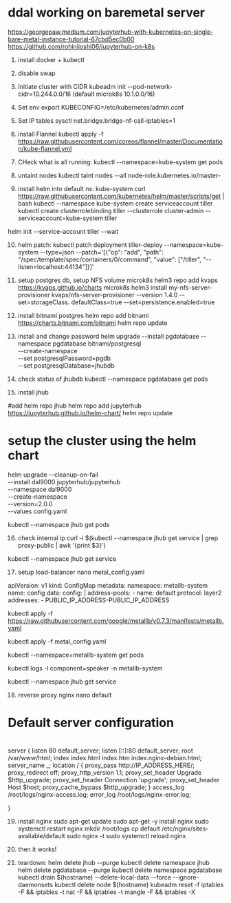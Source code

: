 # ddal working on baremetal server



https://georgepaw.medium.com/jupyterhub-with-kubernetes-on-single-bare-metal-instance-tutorial-67cbd5ec0b00
https://github.com/rohinijoshi06/jupyterhub-on-k8s

1. install docker + kubectl

2. disable swap
3. Initiate cluster with CIDR
kubeadm init --pod-network-cidr=10.244.0.0/16 (default microk8s 10.1.0.0/16)
4. Set env 
export KUBECONFIG=/etc/kubernetes/admin.conf

5. Set IP tables
sysctl net.bridge.bridge-nf-call-iptables=1

6. install Flannel
kubectl apply -f https://raw.githubusercontent.com/coreos/flannel/master/Documentation/kube-flannel.yml

7. CHeck what is all running:
kubectl --namespace=kube-system get pods

8. untaint nodes
kubectl taint nodes --all node-role.kubernetes.io/master-

9. install helm into default ns: kube-system
curl https://raw.githubusercontent.com/kubernetes/helm/master/scripts/get | bash
kubectl --namespace kube-system create serviceaccount tiller
kubectl create clusterrolebinding tiller --clusterrole cluster-admin --serviceaccount=kube-system:tiller

helm init --service-account tiller --wait

10. helm patch:
kubectl patch deployment tiller-deploy --namespace=kube-system --type=json --patch='[{"op": "add", "path": "/spec/template/spec/containers/0/command", "value": ["/tiller", "--listen=localhost:44134"]}]'

11. setup postgres db, setup NFS volume
microk8s helm3 repo add kvaps https://kvaps.github.io/charts
microk8s helm3 install my-nfs-server-provisioner kvaps/nfs-server-provisioner --version 1.4.0 --set=storageClass.
defaultClass=true --set=persistence.enabled=true


12. install bitnami postgres
helm repo add bitnami https://charts.bitnami.com/bitnami
helm repo update

13. install and change password
helm upgrade --install pgdatabase --namespace pgdatabase bitnami/postgresql \
--create-namespace \
--set postgresqlPassword=pgdb \
--set postgresqlDatabase=jhubdb

14. check status of jhubdb
kubectl --namespace pgdatabase get pods

15. install jhub

#add helm repo jhub
 helm repo add jupyterhub https://jupyterhub.github.io/helm-chart/
 helm repo update



# setup the cluster using the helm chart

 helm upgrade --cleanup-on-fail \
  --install dal9000 jupyterhub/jupyterhub \
  --namespace dal9000 \
  --create-namespace \
  --version=2.0.0 \
  --values config.yaml


kubectl --namespace jhub get pods

16. check internal ip
curl -i $(kubectl --namespace jhub get service | grep proxy-public | awk '{print $3}')

kubectl --namespace jhub get service


17. setup load-balancer
nano metal_config.yaml

apiVersion: v1
kind: ConfigMap
metadata:
  namespace: metallb-system
  name: config
data:
  config: |
    address-pools:
    - name: default
      protocol: layer2
      addresses:
      - PUBLIC_IP_ADDRESS-PUBLIC_IP_ADDRESS

kubectl apply -f https://raw.githubusercontent.com/google/metallb/v0.7.3/manifests/metallb.yaml

kubectl apply -f metal_config.yaml


kubectl --namespace=metallb-system get pods

kubectl logs -l component=speaker -n metallb-system


kubectl --namespace jhub get service

18. reverse proxy nginx
nano default

# Default server configuration
#

server {
    listen 80 default_server;
    listen [::]:80 default_server;
    root /var/www/html;
    index index.html index.htm index.nginx-debian.html;
    server_name _;
    location / {
        proxy_pass http://IP_ADDRESS_HERE/;
        proxy_redirect off;
        proxy_http_version 1.1;
        proxy_set_header Upgrade $http_upgrade;
        proxy_set_header Connection 'upgrade';
        proxy_set_header Host $host;
        proxy_cache_bypass $http_upgrade;
    }
    access_log /root/logs/nginx-access.log;
    error_log /root/logs/nginx-error.log;

}

19. install nginx
sudo apt-get update
sudo apt-get -y install nginx
sudo systemctl restart nginx
mkdir /root/logs
cp default /etc/nginx/sites-available/default
sudo nginx -t
sudo systemctl reload nginx

20. then it works!


21. teardown:
helm delete jhub --purge
kubectl delete namespace jhub
helm delete pgdatabase --purge
kubectl delete namespace pgdatabase
kubectl drain $(hostname) --delete-local-data --force --ignore-daemonsets
kubectl delete node $(hostname)
kubeadm reset -f
iptables -F && iptables -t nat -F && iptables -t mangle -F && iptables -X

